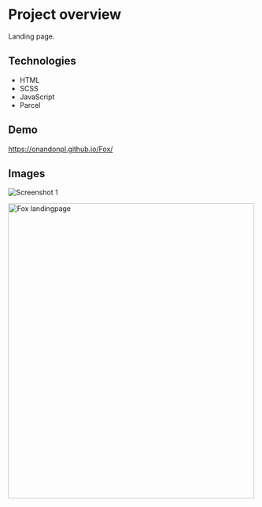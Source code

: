 # Project overview

Landing page.
## Technologies

- HTML
- SCSS
- JavaScript
- Parcel

## Demo

https://onandonpl.github.io/Fox/

## Images

![Screenshot 1](https://prnt.sc/115mnlk)

 <img src="https://prnt.sc/115mnlk" alt="Fox landingpage" width="500" height="600"> 
